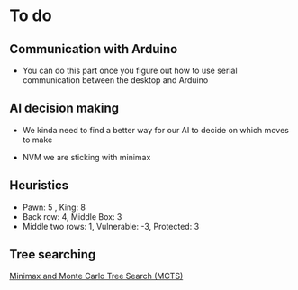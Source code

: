 # To do

## Communication with Arduino

- You can do this part once you figure out how to use serial communication between the desktop and Arduino

## AI decision making

- We kinda need to find a better way for our AI to decide on which moves to make

- NVM we are sticking with minimax

## Heuristics

- Pawn: 5 , King: 8
- Back row: 4, Middle Box: 3
- Middle two rows: 1, Vulnerable: -3, Protected: 3

## Tree searching

[Minimax and Monte Carlo Tree Search (MCTS)](https://towardsdatascience.com/game-ais-with-minimax-and-monte-carlo-tree-search-af2a177361b0)
